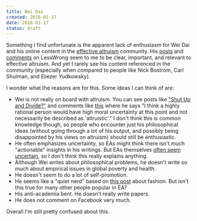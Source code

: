 ```yaml
---
title: Wei Dai
created: 2018-01-17
date: 2018-01-17
status: draft
---
```


Something I find unfortunate is the apparent lack of enthusiasm for Wei Dai and his online content in the [effective altruism]() community. His [posts](http://lesswrong.com/user/Wei_Dai/submitted/) and [comments](http://lesswrong.com/user/Wei_Dai/comments/) on LessWrong seem to me to be clear, important, and relevant to effective altruism. And yet I rarely see his content referenced in the community (especially when compared to people like Nick Bostrom, Carl Shulman, and Eliezer Yudkowsky).

I wonder what the reasons are for this. Some ideas I can think of are:

* Wei is not really on board with altruism. You can see posts like ["Shut Up and Divide?"](http://lesswrong.com/lw/1r9/shut_up_and_divide/) and comments like [this](http://lesswrong.com/lw/cv9/building_toward_a_friendly_ai_team/6rvp) where he says "I think a highly rational person would have high moral uncertainty at this point and not necessarily be described as 'altruistic'." I don't think this is common knowledge though, so people who encounter just his philosophical ideas (without going through a lot of his output, and possibly being disappointed by his views on altruism) should still be enthusiastic.
* He often emphasizes uncertainty, so EAs might think there isn't much "actionable" insights in his writings. But EAs themselves [often seem uncertain](https://www.facebook.com/vipulnaik.r/posts/10213221225461126), so I don't think this really explains anything.
* Although Wei writes about philosophical problems, he doesn't write so much about empirical issues in global poverty and health.
* He doesn't seem to do a lot of self-promotion.
* He seems like a "quiet nerd" based on [this post](http://lesswrong.com/lw/66y/what_do_bad_clothes_signal_about_you/) about fashion. But isn't this true for many other people popular in EA?
* His anti-academia bent. He doesn't really write papers.
* He does not comment on Facebook very much.

Overall I'm still pretty confused about this.
